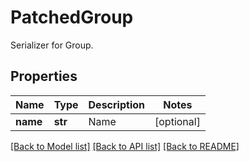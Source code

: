 # PatchedGroup

Serializer for Group.
## Properties
Name | Type | Description | Notes
------------ | ------------- | ------------- | -------------
**name** | **str** | Name | [optional] 

[[Back to Model list]](../README.md#documentation-for-models) [[Back to API list]](../README.md#documentation-for-api-endpoints) [[Back to README]](../README.md)


